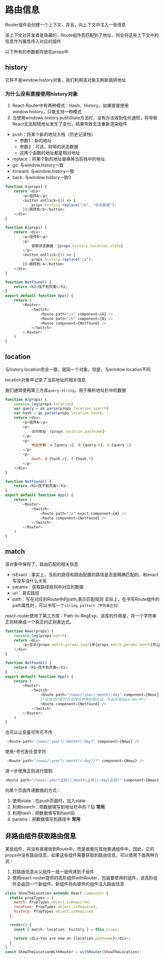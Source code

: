 # 路由信息
Router组件会创建一个上下文，并且，向上下文中注入一些信息

该上下文对开发者是隐藏的，Route组件若匹配到了地址，则会将这些上下文中的信息作为属性传入对应的组件

以下所有的参数都存放在props中

## history
它并不是window.history对象，我们利用该对象无刷新跳转地址

### 为什么没有直接使用history对象

1. React-Router中有两种模式：Hash、History，如果直接使用window.history，只能支持一种模式
2. 当使用windows.history.pushState方法时，没有办法收到任何通知，将导致React无法知晓地址发生了变化，结果导致无法重新渲染组件
* push：将某个新的地址入栈（历史记录栈）
    - 参数1：新的地址
    - 参数2：可选，附带的状态数据
    - 这两个函数的地址都是相对地址
* replace：将某个新的地址替换掉当前栈中的地址
* go: 与window.history一致
* forward: 与window.history一致
* back: 与window.history一致0
```js
function A(props) {
    return <div>
        <p>组件A</p>
        <button onClick={() => {
            props.history.replace("/b", "状态数据");
        }}>跳转到/b</button>
    </div>
}

function B(props) {
    return <div>
        <p>组件B</p>
        <p>
            获取状态数据：{props.history.location.state}
        </p>
        <button onClick={() => {
            props.history.replace("/a");
        }}>跳转到/a</button>
    </div>
}

function NotFound() {
    return <h1>找不到页面</h1>
}
export default function App() {
    return (
        <Router>
            <Switch>
                <Route path="/a" component={A} />
                <Route path="/b" component={B} />
                <Route component={NotFound} />
            </Switch>
        </Router>
    )
}
```
## location
与history.location完全一致，是同一个对象，但是，与window.location不同

location对象中记录了当前地址的相关信息

我们通常使用第三方库```query-string```，用于解析地址栏中的数据

```js
function A(props) {
    console.log(props.location)
    var query = qs.parse(props.location.search)
    var hash = qs.parse(props.location.hash);
    return <div>
        <p>组件A</p>
        <p>
            访问地址：{props.location.pathname}
        </p>
        <p>
            地址参数：a:{query.a}, b:{query.b}, c:{query.c}
        </p>
        <p>
            hash: d:{hash.d}, f:{hash.f}
        </p>
    </div>
}

function NotFound() {
    return <h1>找不到页面</h1>
}
export default function App() {
    return (
        <Router>
            <Switch>
                <Route path="/a" exact component={A} />
                <Route component={NotFound} />
            </Switch>
        </Router>
    )
}
```
## match
该对象中保存了，路由匹配的相关信息

* isExact：事实上，当前的路径和路由配置的路径是否是精确匹配的，和exact写没写没什么关系
* params：获取路径规则中对应的数据
* url：真实路径
* path：写在对应的Route中的path,表示匹配规则
实际上，在书写Route组件的path属性时，可以书写一个```string pattern（字符串正则）```

react-router使用了第三方库：Path-to-RegExp，该库的作用是，将一个字符串正则转换成一个真正的正则表达式。

```js
function News(props) {
    console.log(props.match)
    return <div>
        <p>显示{props.match.params.year}年{props.match.params.month}月{props.match.params.day}日的新闻</p>
    </div>
}

function NotFound() {
    return <h1>找不到页面</h1>
}
export default function App() {
    return (
        <Router>
            <Switch>
                <Route path="/news/:year/:month/:day" component={News} />
                /*会自动匹配符合该路径参数的表达式，并且存放在params中*/
                <Route component={NotFound} />
            </Switch>
        </Router>
    )
}
```

也可以让变量可传可不传
```js
 <Route path="/news/:year?/:month?/:day?" component={News} />
```
使用```*```号代表任意字符
```js
 <Route path="/news/:year?/:month?/:day?/*" component={News} />
```
进一步使用正则进行限制
```js
<Route path="/news/:year(正则)/:month(正则)/:day(正则)" component={News} />
```

向某个页面传递数据的方式：

1. 使用state：在push页面时，加入state
2. 利用search：把数据填写到地址栏中的？后 **常用**
3. 利用hash：把数据填写到hash后
4. params：把数据填写到路径中 **常用**

## 非路由组件获取路由信息
某些组件，并没有直接放到Route中，而是嵌套在其他普通组件中，因此，它的props中没有路由信息，如果这些组件需要获取到路由信息，可以使用下面两种方式：

1. 将路由信息从父组件一层一层传递到子组件
2. 使用react-router提供的高阶组件withRouter，包装要使用的组件，该高阶组件会返回一个新组件，新组件将向提供的组件注入路由信息

```js
class ShowTheLocation extends React.Component {
  static propTypes = {
    match: PropTypes.object.isRequired,
    location: PropTypes.object.isRequired,
    history: PropTypes.object.isRequired
  };

  render() {
    const { match, location, history } = this.props;

    return <div>You are now at {location.pathname}</div>;
  }
}
const ShowTheLocationWithRouter = withRouter(ShowTheLocation);
```